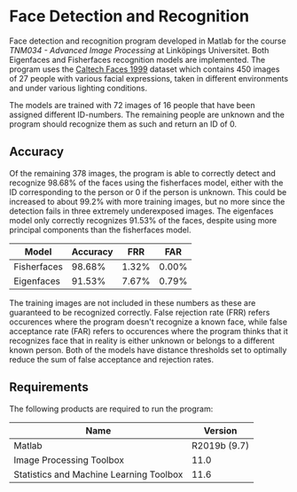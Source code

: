 # Face Detection and Recognition
Face detection and recognition program developed in Matlab for the course *TNM034 - Advanced Image Processing* at Linköpings Universitet. Both Eigenfaces and Fisherfaces recognition models are implemented. The program uses the [Caltech Faces 1999](http://www.vision.caltech.edu/html-files/archive.html) dataset which contains 450 images of 27 people with various facial expressions, taken in different environments and under various lighting conditions.

The models are trained with 72 images of 16 people that have been assigned different ID-numbers. The remaining people are unknown and the program should recognize them as such and return an ID of 0. 

## Accuracy
Of the remaining 378 images, the program is able to correctly detect and recognize 98.68% of the faces using the fisherfaces model, either with the ID corresponding to the person or 0 if the person is unknown. This could be increased to about 99.2% with more training images, but no more since the detection fails in three extremely underexposed images. The eigenfaces model only correctly recognizes 91.53% of the faces, despite using more principal components than the fisherfaces model.

| Model       | Accuracy | FRR   | FAR   |
| ----------- | -------- | ----- | ----- |
| Fisherfaces | 98.68%   | 1.32% | 0.00% |
| Eigenfaces  | 91.53%   | 7.67% | 0.79% |

The training images are not included in these numbers as these are guaranteed to be recognized correctly. False rejection rate (FRR) refers occurences where the program doesn't recognize a known face, while false acceptance rate (FAR) refers to occurences where the program thinks that it recognizes face that in reality is either unknown or belongs to a different known person. Both of the models have distance thresholds set to optimally reduce the sum of false acceptance and rejection rates.

## Requirements
The following products are required to run the program:

| Name                                    | Version      |
| --------------------------------------- | ------------ |
| Matlab                                  | R2019b (9.7) |
| Image Processing Toolbox                | 11.0         |
| Statistics and Machine Learning Toolbox | 11.6         |
